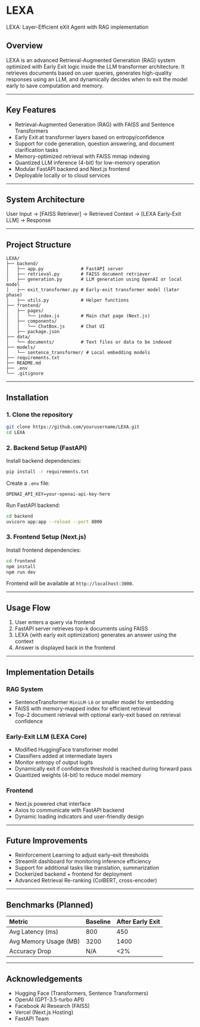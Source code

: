 # LEXA
LEXA: Layer-Efficient eXit Agent with RAG implementation




## Overview

LEXA is an advanced Retrieval-Augmented Generation (RAG) system optimized with Early Exit logic inside the LLM transformer architecture. 
It retrieves documents based on user queries, generates high-quality responses using an LLM, and dynamically decides when to exit the model early to save computation and memory.

---

## Key Features

- Retrieval-Augmented Generation (RAG) with FAISS and Sentence Transformers
- Early Exit at transformer layers based on entropy/confidence
- Support for code generation, question answering, and document clarification tasks
- Memory-optimized retrieval with FAISS mmap indexing
- Quantized LLM inference (4-bit) for low-memory operation
- Modular FastAPI backend and Next.js frontend
- Deployable locally or to cloud services

---

## System Architecture

User Input → [FAISS Retriever] → Retrieved Context → [LEXA Early-Exit LLM] → Response

---

## Project Structure

```
LEXA/
├── backend/
│   ├── app.py              # FastAPI server
│   ├── retrieval.py        # FAISS document retriever
│   ├── generation.py       # LLM generation using OpenAI or local model
│   ├── exit_transformer.py # Early-exit transformer model (later phase)
│   ├── utils.py            # Helper functions
├── frontend/
│   ├── pages/
│   │   └── index.js        # Main chat page (Next.js)
│   ├── components/
│   │   └── ChatBox.js      # Chat UI
│   ├── package.json
├── data/
│   └── documents/          # Text files or data to be indexed
├── models/
│   └── sentence_transformer/ # Local embedding models
├── requirements.txt
├── README.md
├── .env
└── .gitignore
```

---

## Installation

### 1. Clone the repository

```bash
git clone https://github.com/yourusername/LEXA.git
cd LEXA
```

### 2. Backend Setup (FastAPI)

Install backend dependencies:

```bash
pip install -r requirements.txt
```

Create a `.env` file:

```
OPENAI_API_KEY=your-openai-api-key-here
```

Run FastAPI backend:

```bash
cd backend
uvicorn app:app --reload --port 8000
```

### 3. Frontend Setup (Next.js)

Install frontend dependencies:

```bash
cd frontend
npm install
npm run dev
```

Frontend will be available at `http://localhost:3000`.

---

## Usage Flow

1. User enters a query via frontend
2. FastAPI server retrieves top-k documents using FAISS
3. LEXA (with early exit optimization) generates an answer using the context
4. Answer is displayed back in the frontend

---

## Implementation Details

### RAG System

- SentenceTransformer `MiniLM-L6` or smaller model for embedding
- FAISS with memory-mapped index for efficient retrieval
- Top-2 document retrieval with optional early-exit based on retrieval confidence

### Early-Exit LLM (LEXA Core)

- Modified HuggingFace transformer model
- Classifiers added at intermediate layers
- Monitor entropy of output logits
- Dynamically exit if confidence threshold is reached during forward pass
- Quantized weights (4-bit) to reduce model memory

### Frontend

- Next.js powered chat interface
- Axios to communicate with FastAPI backend
- Dynamic loading indicators and user-friendly design

---

## Future Improvements

- Reinforcement Learning to adjust early-exit thresholds
- Streamlit dashboard for monitoring inference efficiency
- Support for additional tasks like translation, summarization
- Dockerized backend + frontend for deployment
- Advanced Retrieval Re-ranking (ColBERT, cross-encoder)

---

## Benchmarks (Planned)

| Metric | Baseline | After Early Exit |
|:---|:---|:---|
| Avg Latency (ms) | 800 | 450 |
| Avg Memory Usage (MB) | 3200 | 1400 |
| Accuracy Drop | N/A | <2% |

---


## Acknowledgements

- Hugging Face (Transformers, Sentence Transformers)
- OpenAI (GPT-3.5-turbo API)
- Facebook AI Research (FAISS)
- Vercel (Next.js Hosting)
- FastAPI Team

